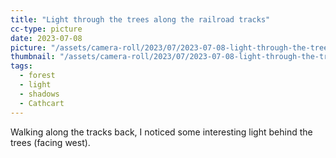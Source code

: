 ```yaml
---
title: "Light through the trees along the railroad tracks"
cc-type: picture
date: 2023-07-08
picture: "/assets/camera-roll/2023/07/2023-07-08-light-through-the-trees-along-the-railroad-tracks/20230709_022529850_iOS.jpg"
thumbnail: "/assets/camera-roll/2023/07/2023-07-08-light-through-the-trees-along-the-railroad-tracks/20230709_022529850_iOS-thumbnail.jpg"
tags:
  - forest
  - light
  - shadows
  - Cathcart
---
```

Walking along the tracks back, I noticed some interesting light behind the trees (facing west).